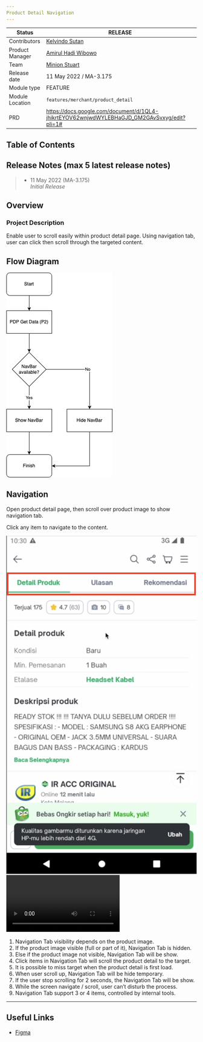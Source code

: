 ```yaml
---
Product Detail Navigation
---
```


| **Status** | <!--start status:GREEN-->RELEASE<!--end status--> |
| --- | --- |
| Contributors | [Kelvindo Sutan](https://tokopedia.atlassian.net/wiki/people/5ff2a8fe44065f013f93507c?ref=confluence)  |
| Product Manager | [Amirul Hadi Wibowo](https://tokopedia.atlassian.net/wiki/people/60bdafb9dae567006894003a?ref=confluence)  |
| Team | [Minion Stuart](/wiki/spaces/PA/pages/812245572/Android+Minion+Stuart) |
| Release date | 11 May 2022 / <!--start status:GREY-->MA-3.175<!--end status--> |
| Module type | <!--start status:YELLOW-->FEATURE<!--end status--> |
| Module Location | `features/merchant/product_detail` |
| PRD | <https://docs.google.com/document/d/1QL4-jhikrtEYOV62wnjwdWYLEBHaGJD_GM2GAvSvxyg/edit?pli=1#>  |

## Table of Contents

<!--toc-->

## Release Notes (max 5 latest release notes)

> - 11 May 2022 (MA-3.175)\
> *Initial Release*

## Overview

### Project Description

Enable user to scroll easily within product detail page. Using navigation tab, user can click then scroll through the targeted content.

## Flow Diagram

![](res/product_detail_navigation_flow_diagram.png)

## Navigation

Open product detail page, then scroll over product image to show navigation tab.

Click any item to navigate to the content.

![](res/product_detail_navigation_screenshot_1.png)
![](res/product_detail_navigation_demo.mp4)


1. Navigation Tab visibility depends on the product image.
2. If the product image visible (full or part of it), Navigation Tab is hidden.
3. Else if the product image not visible, Navigation Tab will be show.
4. Click items in Navigation Tab will scroll the product detail to the target.
5. It is possible to miss target when the product detail is first load.
6. When user scroll up, Navigation Tab will be hide temporary.
7. If the user stop scrolling for 2 seconds, the Navigation Tab will be show.
8. While the screen navigate / scroll, user can’t disturb the process.
9. Navigation Tab support 3 or 4 items, controlled by internal tools.



---

## Useful Links

- [Figma](https://www.figma.com/file/jjXOOHLGDbeROy38nBTt1y/PDP-Audit-2022?node-id=504%3A51908)



